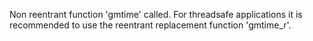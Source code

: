 Non reentrant function 'gmtime' called. For threadsafe applications it is recommended to use the reentrant replacement function 'gmtime_r'.